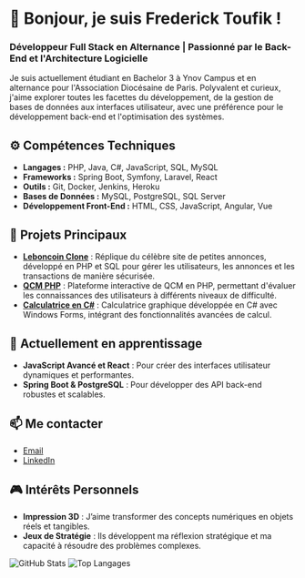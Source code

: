 # 👋 Bonjour, je suis Frederick Toufik !
### Développeur Full Stack en Alternance | Passionné par le Back-End et l'Architecture Logicielle

Je suis actuellement étudiant en Bachelor 3 à Ynov Campus et en alternance pour l'Association Diocésaine de Paris. Polyvalent et curieux, j'aime explorer toutes les facettes du développement, de la gestion de bases de données aux interfaces utilisateur, avec une préférence pour le développement back-end et l'optimisation des systèmes.

## ⚙️ Compétences Techniques

- **Langages :** PHP, Java, C#, JavaScript, SQL, MySQL
- **Frameworks :** Spring Boot, Symfony, Laravel, React
- **Outils :** Git, Docker, Jenkins, Heroku
- **Bases de Données :** MySQL, PostgreSQL, SQL Server
- **Développement Front-End :** HTML, CSS, JavaScript, Angular, Vue

## 🚀 Projets Principaux

- [**Leboncoin Clone**](https://github.com/Neruaka/Leboncoin) : Réplique du célèbre site de petites annonces, développé en PHP et SQL pour gérer les utilisateurs, les annonces et les transactions de manière sécurisée.
- [**QCM PHP**](https://github.com/Neruaka/QCM-php) : Plateforme interactive de QCM en PHP, permettant d'évaluer les connaissances des utilisateurs à différents niveaux de difficulté.
- [**Calculatrice en C#**](https://github.com/Neruaka/C-sharp-calculatrice) : Calculatrice graphique développée en C# avec Windows Forms, intégrant des fonctionnalités avancées de calcul.

## 🌱 Actuellement en apprentissage

- **JavaScript Avancé et React** : Pour créer des interfaces utilisateur dynamiques et performantes.
- **Spring Boot & PostgreSQL** : Pour développer des API back-end robustes et scalables.

## 📫 Me contacter

- [Email](mailto:frederick.toufik@gmail.com)
- [LinkedIn](https://www.linkedin.com/in/frederick-toufik)

## 🎮 Intérêts Personnels

- **Impression 3D** : J’aime transformer des concepts numériques en objets réels et tangibles.
- **Jeux de Stratégie** : Ils développent ma réflexion stratégique et ma capacité à résoudre des problèmes complexes.

![GitHub Stats](https://github-readme-stats.vercel.app/api?username=Neruaka&show_icons=true&theme=radical)
![Top Langages](https://github-readme-stats.vercel.app/api/top-langs/?username=Neruaka&layout=compact&theme=radical)

